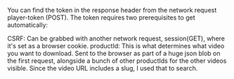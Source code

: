You can find the token in the response header from the network request player-token (POST). 
The token requires two prerequisites to get automatically:

CSRF: Can be grabbed with another network request, session(GET), where it's set as a browser cookie.
productId: This is what determines what video you want to download. Sent to the browser as part of a huge json blob on the first request, alongside a bunch of other productIds for the other videos visible.
Since the video URL includes a slug, I used that to search.
